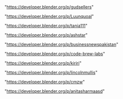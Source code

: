 "https://developer.blender.org/p/gudsellers"

"https://developer.blender.org/p/Luunquoal"

"https://developer.blender.org/p/tania111"

"https://developer.blender.org/p/ashstar"

"https://developer.blender.org/p/businessnewspakistan"

"https://developer.blender.org/p/code-brew-labs"

"https://developer.blender.org/p/kiriri"

"https://developer.blender.org/p/lincolnmullis"

"https://developer.blender.org/p/cmzw"

"https://developer.blender.org/p/anitasharmaasd"

 
 
